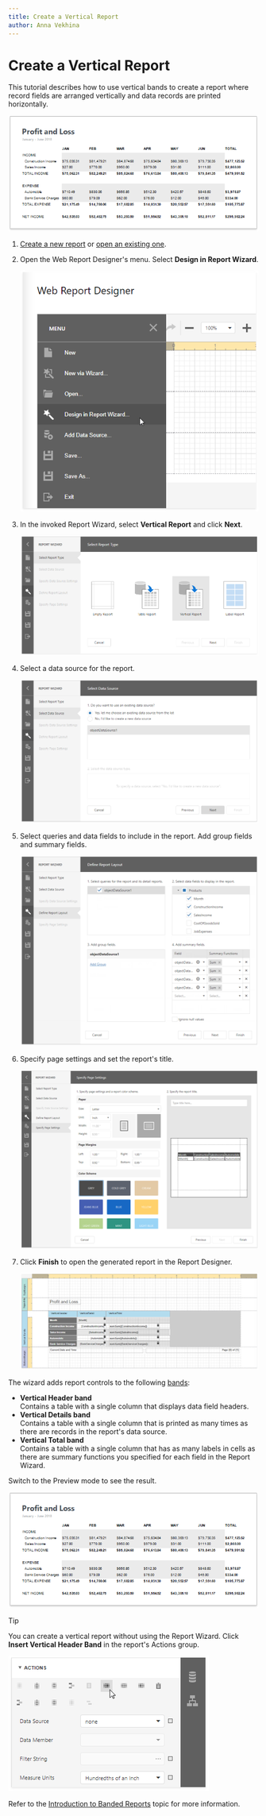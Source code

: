 ```yaml
---
title: Create a Vertical Report
author: Anna Vekhina
---
```

# Create a Vertical Report

This tutorial describes how to use vertical bands to create a report where record fields are arranged vertically and data records are printed horizontally.

![](../../../images/eurd-web-vertical-reports-result.png)

1. [Create a new report](../add-new-reports.md) or [open an existing one](../open-reports.md).

1. Open the Web Report Designer's menu. Select **Design in Report Wizard**.

    ![](../../../images/eurd-web-vertical-reports-menu.png)

1. In the invoked Report Wizard, select **Vertical Report** and click **Next**.

    ![](../../../images/eurd-web-vertical-reports-wizard-1.png)

1. Select a data source for the report.

    ![](../../../images/eurd-web-vertical-reports-wizard-2.png)

1. Select queries and data fields to include in the report. Add group fields and summary fields.

    ![](../../../images/eurd-web-vertical-reports-wizard-3.png)

1. Specify page settings and set the report's title.

    ![](../../../images/eurd-web-vertical-reports-wizard-4.png)

1. Click **Finish** to open the generated report in the Report Designer.

    ![](../../../images/eurd-web-vertical-reports-layout.png)

The wizard adds report controls to the following [bands](../introduction-to-banded-reports.md):

- **Vertical Header band**  
    Contains a table with a single column that displays data field headers.
- **Vertical Details band**  
    Contains a table with a single column that is printed as many times as there are records in the report's data source.
- **Vertical Total band**  
    Contains a table with a single column that has as many labels in cells as there are summary functions you specified for each field in the Report Wizard.

Switch to the Preview mode to see the result.

![](../../../images/eurd-web-vertical-reports-result.png)

> [!Tip]
> You can create a vertical report without using the Report Wizard. Click **Insert Vertical Header Band** in the report's Actions group.
>
> ![](../../../images/eurd-web-vertical-reports-insert.png)  
>
> Refer to the [Introduction to Banded Reports](../introduction-to-banded-reports.md#vertical-bands) topic for more information.

